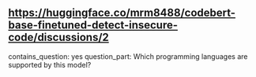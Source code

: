 ## https://huggingface.co/mrm8488/codebert-base-finetuned-detect-insecure-code/discussions/2

contains_question: yes
question_part: Which programming languages are supported by this model?